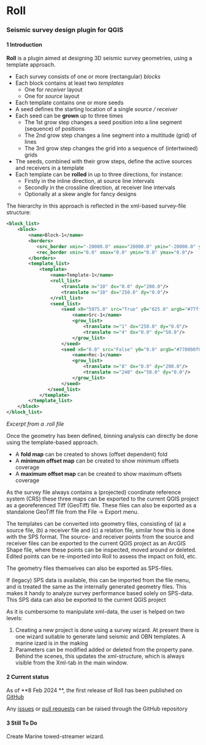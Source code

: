 # Roll

### Seismic survey design plugin for QGIS

#### 1	Introduction

**Roll** is a plugin aimed at designing 3D seismic survey geometries, using a template approach.

- Each survey consists of one or more (rectangular) *blocks*
- Each block contains at least two *templates* 
  - One for *receiver* layout
  - One for *source* layout
- Each template contains one or more seeds
- A seed defines the starting location of a single *source / receiver*
- Each seed can be **grown** up to three times
  - The 1st grow step changes a seed position into a line segment (sequence) of positions
  - The 2nd grow step changes a line segment into a multitude (grid) of lines 
  - The 3rd grow step changes the grid into a sequence of (intertwined) grids
- The seeds, combined with their grow steps, define the active sources and receivers in a template
- Each template can be **rolled**  in up to three directions, for instance:
  - Firstly in the inline direction, at source line intervals
  - Secondly in the crossline direction, at receiver line intervals
  - Optionally at a skew angle for fancy designs

The hierarchy in this approach is reflected in the xml-based survey-file structure: 

```xml
<block_list>
    <block>
        <name>Block-1</name>
        <borders>
           <src_border xmin="-20000.0" xmax="20000.0" ymin="-20000.0" ymax="20000.0"/>
           <rec_border xmin="0.0" xmax="0.0" ymin="0.0" ymax="0.0"/>
        </borders>
        <template_list>
            <template>
                <name>Template-1</name>
                <roll_list>
                    <translate n="10" dx="0.0" dy="200.0"/>
                    <translate n="10" dx="250.0" dy="0.0"/>
                </roll_list>
                <seed_list>
                    <seed x0="5975.0" src="True" y0="625.0" argb="#77ff0000" typno="0" azi="False" patno="0">
                        <name>Src-1</name>
                        <grow_list>
                            <translate n="1" dx="250.0" dy="0.0"/>
                            <translate n="4" dx="0.0" dy="50.0"/>
                        </grow_list>
                    </seed>
                    <seed x0="0.0" src="False" y0="0.0" argb="#7700b0f0" typno="0" azi="False" patno="1">
                        <name>Rec-1</name>
                        <grow_list>
                            <translate n="8" dx="0.0" dy="200.0"/>
                            <translate n="240" dx="50.0" dy="0.0"/>
                        </grow_list>
                    </seed>
               </seed_list>
            </template>
        </template_list>
    </block>
</block_list>
```

*Excerpt from a .roll file*

Once the geometry has been defined, binning analysis can directly be done using the template-based approach.

- A **fold map** can be created to shows (offset dependent) fold
- A **minimum offset map** can be created to show minimum offsets coverage
- A **maximum offset map** can be created to show maximum offsets coverage

As the survey file always contains a (projected) coordinate reference system (CRS) these three maps can be exported to the current QGIS project as a georeferenced Tiff (GeoTiff) file. These files can also be exported as a standalone GeoTiff file from the  File -> Export menu.

The templates can be converted into geometry files, consisting of (a) a source file, (b) a receiver file and (c) a relation file, similar how this is done with the SPS format. The source- and receiver points from the source and receiver files can be exported to the current QGIS project as an ArcGIS Shape file, where these points can be inspected, moved around or deleted. Edited points can be re-imported into Roll to assess the impact on fold, etc.

The geometry files themselves can also be exported as SPS-files.

If (legacy) SPS data is available, this can be imported from the file menu, and is treated the same as the internally generated geometry files. This makes it handy to analyze survey performance based solely on SPS-data. This SPS data can also be exported to the current QGIS project

As it is cumbersome to manipulate xml-data, the user is helped on two levels:

1. Creating a new project is done using a survey wizard. At present there is one wizard suitable to generate land seismic and OBN templates. A marine izard is in the making
2. Parameters can be modified added or deleted from the property pane. Behind the scenes, this updates the xml-structure, which is always visible from the Xml-tab in the main window.

#### 2	Current status

As of **8 Feb 2024 **, the first release of Roll has been published on [GitHub](https://github.com/MrBeee/roll)

Any [issues](https://github.com/MrBeee/roll/issues) or [pull requests](https://github.com/MrBeee/roll/pulls) can be raised through the GitHub repository

#### 3	Still To Do

Create Marine towed-streamer wizard.

